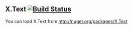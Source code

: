 ## X.Text [![Build Status](https://travis-ci.org/ernado-x/X.Text.svg?branch=master)](https://travis-ci.org/ernado-x/X.Text)

You can load X.Text from http://nuget.org/packages/X.Text

